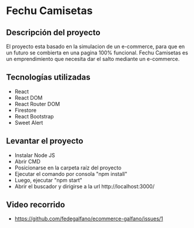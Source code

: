 # Fechu Camisetas
## Descripción del proyecto
El proyecto esta basado en la simulacion de un e-commerce, para que en un futuro se combierta en una pagina 100% funcional. Fechu Camisetas es un emprendimiento que necesita dar el salto mediante un e-commerce.
## Tecnologías utilizadas
- React
- React DOM
- React Router DOM
- Firestore
- React Bootstrap
- Sweet Alert
## Levantar el proyecto
- Instalar Node JS
- Abrir CMD
- Posicionarse en la carpeta raíz del proyecto
- Ejecutar el comando por consola "npm install"
- Luego, ejecutar "npm start"
- Abrir el buscador y dirigirse a la url http://localhost:3000/
## Video recorrido
- https://github.com/fedegalfano/ecommerce-galfano/issues/1